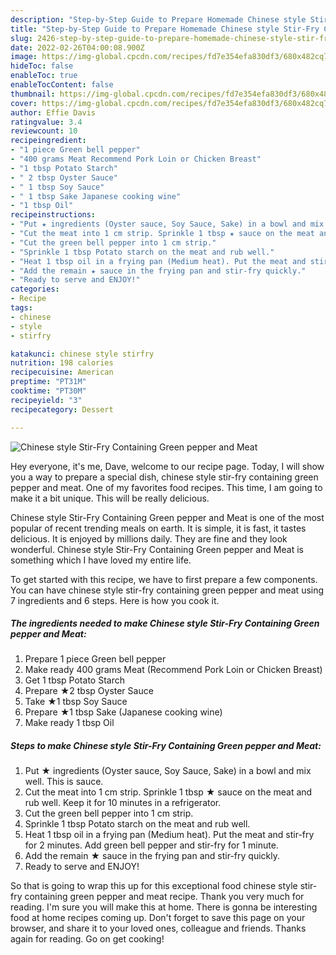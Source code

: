 ```yaml
---
description: "Step-by-Step Guide to Prepare Homemade Chinese style Stir-Fry Containing Green pepper and Meat"
title: "Step-by-Step Guide to Prepare Homemade Chinese style Stir-Fry Containing Green pepper and Meat"
slug: 2426-step-by-step-guide-to-prepare-homemade-chinese-style-stir-fry-containing-green-pepper-and-meat
date: 2022-02-26T04:00:08.900Z
image: https://img-global.cpcdn.com/recipes/fd7e354efa830df3/680x482cq70/chinese-style-stir-fry-containing-green-pepper-and-meat-recipe-main-photo.jpg
hideToc: false
enableToc: true
enableTocContent: false
thumbnail: https://img-global.cpcdn.com/recipes/fd7e354efa830df3/680x482cq70/chinese-style-stir-fry-containing-green-pepper-and-meat-recipe-main-photo.jpg
cover: https://img-global.cpcdn.com/recipes/fd7e354efa830df3/680x482cq70/chinese-style-stir-fry-containing-green-pepper-and-meat-recipe-main-photo.jpg
author: Effie Davis
ratingvalue: 3.4
reviewcount: 10
recipeingredient:
- "1 piece Green bell pepper"
- "400 grams Meat Recommend Pork Loin or Chicken Breast"
- "1 tbsp Potato Starch"
- " 2 tbsp Oyster Sauce"
- " 1 tbsp Soy Sauce"
- " 1 tbsp Sake Japanese cooking wine"
- "1 tbsp Oil"
recipeinstructions:
- "Put ★ ingredients (Oyster sauce, Soy Sauce, Sake) in a bowl and mix well. This is sauce."
- "Cut the meat into 1 cm strip. Sprinkle 1 tbsp ★ sauce on the meat and rub well. Keep it for 10 minutes in a refrigerator."
- "Cut the green bell pepper into 1 cm strip."
- "Sprinkle 1 tbsp Potato starch on the meat and rub well."
- "Heat 1 tbsp oil in a frying pan (Medium heat). Put the meat and stir-fry for 2 minutes. Add green bell pepper and stir-fry for 1 minute."
- "Add the remain ★ sauce in the frying pan and stir-fry quickly."
- "Ready to serve and ENJOY!"
categories:
- Recipe
tags:
- chinese
- style
- stirfry

katakunci: chinese style stirfry 
nutrition: 198 calories
recipecuisine: American
preptime: "PT31M"
cooktime: "PT30M"
recipeyield: "3"
recipecategory: Dessert

---
```



![Chinese style Stir-Fry Containing Green pepper and Meat](https://img-global.cpcdn.com/recipes/fd7e354efa830df3/680x482cq70/chinese-style-stir-fry-containing-green-pepper-and-meat-recipe-main-photo.jpg)

Hey everyone, it's me, Dave, welcome to our recipe page. Today, I will show you a way to prepare a special dish, chinese style stir-fry containing green pepper and meat. One of my favorites food recipes. This time, I am going to make it a bit unique. This will be really delicious.

Chinese style Stir-Fry Containing Green pepper and Meat is one of the most popular of recent trending meals on earth. It is simple, it is fast, it tastes delicious. It is enjoyed by millions daily. They are fine and they look wonderful. Chinese style Stir-Fry Containing Green pepper and Meat is something which I have loved my entire life.




To get started with this recipe, we have to first prepare a few components. You can have chinese style stir-fry containing green pepper and meat using 7 ingredients and 6 steps. Here is how you cook it.

<!--inarticleads1-->

##### The ingredients needed to make Chinese style Stir-Fry Containing Green pepper and Meat:

1. Prepare 1 piece Green bell pepper
1. Make ready 400 grams Meat (Recommend Pork Loin or Chicken Breast)
1. Get 1 tbsp Potato Starch
1. Prepare  ★2 tbsp Oyster Sauce
1. Take  ★1 tbsp Soy Sauce
1. Prepare  ★1 tbsp Sake (Japanese cooking wine)
1. Make ready 1 tbsp Oil




<!--inarticleads2-->

##### Steps to make Chinese style Stir-Fry Containing Green pepper and Meat:

1. Put ★ ingredients (Oyster sauce, Soy Sauce, Sake) in a bowl and mix well. This is sauce.
1. Cut the meat into 1 cm strip. Sprinkle 1 tbsp ★ sauce on the meat and rub well. Keep it for 10 minutes in a refrigerator.
1. Cut the green bell pepper into 1 cm strip.
1. Sprinkle 1 tbsp Potato starch on the meat and rub well.
1. Heat 1 tbsp oil in a frying pan (Medium heat). Put the meat and stir-fry for 2 minutes. Add green bell pepper and stir-fry for 1 minute.
1. Add the remain ★ sauce in the frying pan and stir-fry quickly.
1. Ready to serve and ENJOY!



So that is going to wrap this up for this exceptional food chinese style stir-fry containing green pepper and meat recipe. Thank you very much for reading. I'm sure you will make this at home. There is gonna be interesting food at home recipes coming up. Don't forget to save this page on your browser, and share it to your loved ones, colleague and friends. Thanks again for reading. Go on get cooking!
